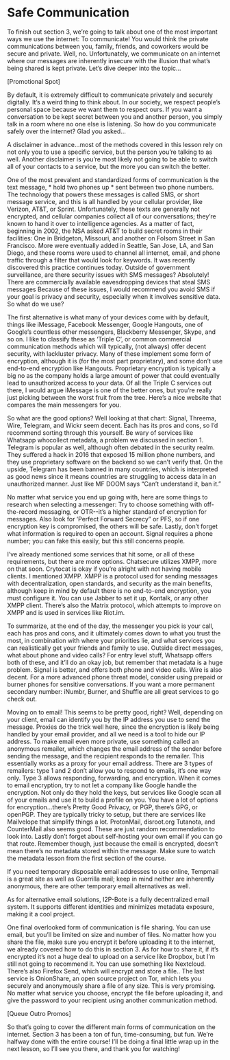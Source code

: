 # Safe Communication

To finish out section 3, we’re going to talk about one of the most important ways
we use the internet: To communicate! You would think the private
communications between you, family, friends, and coworkers would be secure
and private. Well, no. Unfortunately, we communicate on an internet where our
messages are inherently insecure with the illusion that what’s being shared is
kept private. Let’s dive deeper into the topic…

[Promotional Spot]

By default, it is extremely difficult to communicate privately and securely digitally.
It’s a weird thing to think about. In our society, we respect people’s personal
space because we want them to respect ours. If you want a conversation to be
kept secret between you and another person, you simply talk in a room where no
one else is listening. So how do you communicate safely over the internet? Glad
you asked…

A disclaimer in advance...most of the methods covered in this lesson rely on not
only you to use a specific service, but the person you’re talking to as well. Another
disclaimer is you’re most likely not going to be able to switch all of your contacts
to a service, but the more you can switch the better.

One of the most prevalent and standardized forms of communication is the text
message, \* hold two phones up \* sent between two phone numbers. The
technology that powers these messages is called SMS, or short message service,
and this is all handled by your cellular provider, like Verizon, AT&T, or Sprint.
Unfortunately, these texts are generally not encrypted, and cellular companies
collect all of our conversations; they’re known to hand it over to intelligence
agencies. As a matter of fact, beginning in 2002, the NSA asked AT&T to build
secret rooms in their facilities: One in Bridgeton, Missouri, and another on
Folsom Street in San Francisco. More were eventually added in Seattle, San Jose,
LA, and San Diego, and these rooms were used to channel all internet, email, and
phone traffic through a filter that would look for keywords. It was recently
discovered this practice continues today. Outside of government surveillance,
are there security issues with SMS messages? Absolutely! There are commercially
available eavesdropping devices that steal SMS messages Because of these
issues, I would recommend you avoid SMS if your goal is privacy and security,
especially when it involves sensitive data. So what do we use?

The first alternative is what many of your devices come with by default, things like
iMessage, Facebook Messenger, Google Hangouts, one of Google’s countless
other messengers, Blackberry Messenger, Skype, and so on. I like to classify these
as ‘Triple C’, or common commercial communication methods which will typically,
(not always) offer decent security, with lackluster privacy. Many of these
implement some form of encryption, although it is (for the most part proprietary),
and some don’t use end-to-end encryption like Hangouts. Proprietary encryption
is typically a big no as the company holds a large amount of power that could
eventually lead to unauthorized access to your data. Of all the Triple C services
out there, I would argue iMessage is one of the better ones, but you’re really just
picking between the worst fruit from the tree. Here’s a nice website that compares
the main messengers for you.

So what are the good options? Well looking at that chart: Signal, Threema, Wire,
Telegram, and Wickr seem decent. Each has its pros and cons, so I’d recommend
sorting through this yourself. Be wary of services like Whatsapp whocollect
metadata, a problem we discussed in section 1. Telegram is popular as well,
although often debated in the security realm. They suffered a hack in 2016 that
exposed 15 million phone numbers, and they use proprietary software on the
backend so we can’t verify that. On the upside, Telegram has been banned in
many countries, which is interpreted as good news since it means countries are
struggling to access data in an unauthorized manner. Just like MF DOOM says
“Can’t understand it, ban it.”

No matter what service you end up going with, here are some things to research
when selecting a messenger: Try to choose something with off-the-record
messaging, or OTR--it’s a higher standard of encryption for messages. Also look
for ‘Perfect Forward Secrecy” or PFS, so if one encryption key is compromised, the
others will be safe. Lastly, don’t forget what information is required to open an
account. Signal requires a phone number; you can fake this easily, but this still
concerns people.

I’ve already mentioned some services that hit some, or all of these requirements,
but there are more options. Chatsecure utilizes XMPP, more on that soon.
Crytocat is okay if you’re alright with not having mobile clients.
I mentioned XMPP. XMPP is a protocol used for sending messages with
decentralization, open standards, and security as the main benefits, although
keep in mind by default there is no end-to-end encryption, you must configure it.
You can use Jabber to set it up, Kontalk, or any other XMPP client. There’s also
the Matrix protocol, which attempts to improve on XMPP and is used in services
like Riot.im.

To summarize, at the end of the day, the messenger you pick is your call, each
has pros and cons, and it ultimately comes down to what you trust the most, in
combination with where your priorities lie, and what services you can realistically
get your friends and family to use.
Outside direct messages, what about phone and video calls? For entry level stuff,
Whatsapp offers both of these, and it’ll do an okay job, but remember that
metadata is a huge problem. Signal is better, and offers both phone and video
calls. Wire is also decent. For a more advanced phone threat model, consider
using prepaid or burner phones for sensitive conversations. If you want a more
permanent secondary number: iNumbr, Burner, and Shuffle are all great services
to go check out.

Moving on to email! This seems to be pretty good, right? Well, depending on your
client, email can identify you by the IP address you use to send the message.
Proxies do the trick well here, since the encryption is likely being handled by your
email provider, and all we need is a tool to hide our IP address. To make email
even more private, use something called an anonymous remailer, which changes
the email address of the sender before sending the message, and the recipient
responds to the remailer. This essentially works as a proxy for your email
address. There are 3 types of remailers: type 1 and 2 don’t allow you to respond to
emails, it’s one way only. Type 3 allows responding, forwarding, and encryption.
When it comes to email encryption, try to not let a company like Google handle
the encryption. Not only do they hold the keys, but services like Google scan all of
your emails and use it to build a profile on you. You have a lot of options for
encryption...there’s Pretty Good Privacy, or PGP, there’s GPG, or openPGP. They are
typically tricky to setup, but there are services like Mailvelope that simplify things
a lot. ProtonMail, disroot.org Tutanota, and CounterMail also seems good. These
are just random recommendation to look into. Lastly don’t forget about
self-hosting your own email if you can go that route.
Remember though, just because the email is encrypted, doesn’t mean there’s no
metadata stored within the message. Make sure to watch the metadata lesson
from the first section of the course.

If you need temporary disposable email addresses to use online, Tempmail is a
great site as well as Guerrilla mail; keep in mind neither are inherently
anonymous, there are other temporary email alternatives as well.

As for alternative email solutions, I2P-Bote is a fully decentralized email system. It
supports different identities and minimizes metadata exposure, making it a cool
project.

One final overlooked form of communication is file sharing. You can use email,
but you’ll be limited on size and number of files. No matter how you share the file,
make sure you encrypt it before uploading it to the internet, we already covered
how to do this in section 3. As for how to share it, if it’s encrypted it’s not a huge
deal to upload on a service like Dropbox, but I’m still not going to recommend it.
You can use something like Nextcloud. There’s also Firefox Send, which will
encrypt and store a file.. The last service is OnionShare, an open source project
on Tor, which lets you securely and anonymously share a file of any size. This is
very promising. No matter what service you choose, encrypt the file before
uploading it, and give the password to your recipient using another
communication method.

[Queue Outro Promos]

So that’s going to cover the different main forms of communication on the
internet. Section 3 has been a ton of fun, time-consuming, but fun. We’re halfway
done with the entire course! I’ll be doing a final little wrap up in the next lesson, so
I’ll see you there, and thank you for watching!
